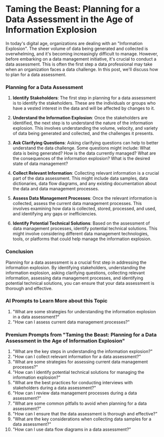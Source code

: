 # Taming the Beast: Planning for a Data Assessment in the Age of Information Explosion

In today's digital age, organizations are dealing with an "Information Explosion". The sheer volume of data being generated and collected is overwhelming, and it's becoming increasingly difficult to manage. However, before embarking on a data management initiative, it's crucial to conduct a data assessment. This is often the first step a data professional may take when an organization faces a data challenge. In this post, we'll discuss how to plan for a data assessment.

### Planning for a Data Assessment

1. **Identify Stakeholders**: The first step in planning for a data assessment is to identify the stakeholders. These are the individuals or groups who have a vested interest in the data and will be affected by changes to it.

2. **Understand the Information Explosion**: Once the stakeholders are identified, the next step is to understand the nature of the information explosion. This involves understanding the volume, velocity, and variety of data being generated and collected, and the challenges it presents.

3. **Ask Clarifying Questions**: Asking clarifying questions can help to better understand the data challenge. Some questions might include: What data is being generated? How is the data currently managed? What are the consequences of the information explosion? What is the desired state of data management?

4. **Collect Relevant Information**: Collecting relevant information is a crucial part of the data assessment. This might include data samples, data dictionaries, data flow diagrams, and any existing documentation about the data and data management processes.

5. **Assess Data Management Processes**: Once the relevant information is collected, assess the current data management processes. This involves examining how data is collected, stored, processed, and used, and identifying any gaps or inefficiencies.

6. **Identify Potential Technical Solutions**: Based on the assessment of data management processes, identify potential technical solutions. This might involve considering different data management technologies, tools, or platforms that could help manage the information explosion.

### Conclusion

Planning for a data assessment is a crucial first step in addressing the information explosion. By identifying stakeholders, understanding the information explosion, asking clarifying questions, collecting relevant information, assessing data management processes, and identifying potential technical solutions, you can ensure that your data assessment is thorough and effective.

### AI Prompts to Learn More about this Topic

1. "What are some strategies for understanding the information explosion in a data assessment?"
2. "How can I assess current data management processes?"

### Premium Prompts from "Taming the Beast: Planning for a Data Assessment in the Age of Information Explosion"

1. "What are the key steps in understanding the information explosion?"
2. "How can I collect relevant information for a data assessment?"
3. "What are some strategies for assessing current data management processes?"
4. "How can I identify potential technical solutions for managing the information explosion?"
5. "What are the best practices for conducting interviews with stakeholders during a data assessment?"
6. "How can I review data management processes during a data assessment?"
7. "What are some common pitfalls to avoid when planning for a data assessment?"
8. "How can I ensure that the data assessment is thorough and effective?"
9. "What are the key considerations when collecting data samples for a data assessment?"
10. "How can I use data flow diagrams in a data assessment?"